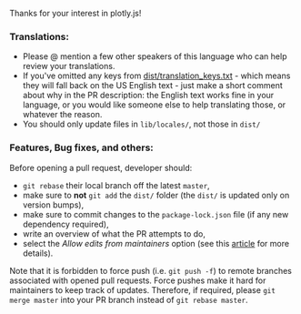 Thanks for your interest in plotly.js!

### Translations:

- Please @ mention a few other speakers of this language who can help review your translations.
- If you've omitted any keys from [dist/translation_keys.txt](https://github.com/plotly/plotly.js/blob/master/dist/translation-keys.txt) - which means they will fall back on the US English text - just make a short comment about why in the PR description: the English text works fine in your language, or you would like someone else to help translating those, or whatever the reason.
- You should only update files in `lib/locales/`, not those in `dist/`

### Features, Bug fixes, and others:

Before opening a pull request, developer should:

- `git rebase` their local branch off the latest `master`,
- make sure to **not** `git add` the `dist/` folder (the `dist/` is updated only on version bumps),
- make sure to commit changes to the `package-lock.json` file (if any new dependency required),
- write an overview of what the PR attempts to do,
- select the _Allow edits from maintainers_ option (see this [article](https://help.github.com/articles/allowing-changes-to-a-pull-request-branch-created-from-a-fork/) for more details).

Note that it is forbidden to force push (i.e. `git push -f`) to remote branches associated with opened pull requests. Force pushes make it hard for maintainers to keep track of updates. Therefore, if required, please `git merge master` into your PR branch instead of `git rebase master`.

